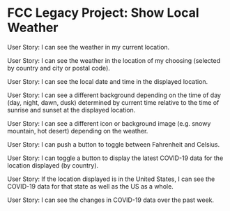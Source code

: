 # FCC Legacy Project: Show Local Weather

User Story: I can see the weather in my current location.

User Story: I can see the weather in the location of my choosing (selected by country and city or postal code).

User Story: I can see the local date and time in the displayed location.

User Story: I can see a different background depending on the time of day (day, night, dawn, dusk) determined by current time relative to the time of sunrise and sunset at the displayed location.

User Story: I can see a different icon or background image (e.g. snowy mountain, hot desert) depending on the weather.

User Story: I can push a button to toggle between Fahrenheit and Celsius.

User Story: I can toggle a button to display the latest COVID-19 data for the location displayed (by country).

User Story: If the location displayed is in the United States, I can see the COVID-19 data for that state as well as the US as a whole.

User Story: I can see the changes in COVID-19 data over the past week.
